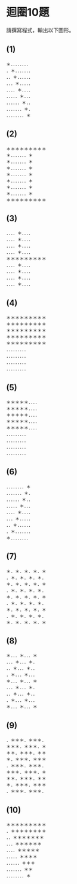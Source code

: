 # 迴圈10題

請撰寫程式，輸出以下圖形。

## (1)
```
＊．．．．．．．．
．＊．．．．．．．
．．＊．．．．．．
．．．＊．．．．．
．．．．＊．．．．
．．．．．＊．．．
．．．．．．＊．．
．．．．．．．＊．
．．．．．．．．＊
```

## (2)
```
＊＊＊＊＊＊＊＊＊
＊．．．．．．．＊
＊．．．．．．．＊
＊．．．．．．．＊
＊．．．．．．．＊
＊．．．．．．．＊
＊．．．．．．．＊
＊．．．．．．．＊
＊＊＊＊＊＊＊＊＊
```

## (3)
```
．．．．＊．．．．
．．．．＊．．．．
．．．．＊．．．．
．．．．＊．．．．
＊＊＊＊＊＊＊＊＊
．．．．＊．．．．
．．．．＊．．．．
．．．．＊．．．．
．．．．＊．．．．
```

## (4)
```
＊＊＊＊＊＊＊＊＊
＊＊＊＊＊＊＊＊＊
＊＊＊＊＊＊＊＊＊
＊＊＊＊＊＊＊＊＊
＊＊＊＊＊＊＊＊＊
．．．．．．．．．
．．．．．．．．．
．．．．．．．．．
．．．．．．．．．
```

## (5)
```
＊＊＊＊＊．．．．
＊＊＊＊＊．．．．
＊＊＊＊＊．．．．
＊＊＊＊＊．．．．
＊＊＊＊＊．．．．
．．．．．．．．．
．．．．．．．．．
．．．．．．．．．
．．．．．．．．．
```

## (6)
```
．．．．．．．．＊
．．．．．．．＊．
．．．．．．＊．．
．．．．．＊．．．
．．．．＊．．．．
．．．＊．．．．．
．．＊．．．．．．
．＊．．．．．．．
＊．．．．．．．．
```

## (7)
```
＊．＊．＊．＊．＊
．＊．＊．＊．＊．
＊．＊．＊．＊．＊
．＊．＊．＊．＊．
＊．＊．＊．＊．＊
．＊．＊．＊．＊．
＊．＊．＊．＊．＊
．＊．＊．＊．＊．
＊．＊．＊．＊．＊
```

## (8)
```
＊．．．＊．．．＊
．．．＊．．．＊．
．．＊．．．＊．．
．＊．．．＊．．．
＊．．．＊．．．＊
．．．＊．．．＊．
．．＊．．．＊．．
．＊．．．＊．．．
＊．．．＊．．．＊
```

## (9)
```
．＊＊＊．＊＊＊．
＊＊＊．＊＊＊．＊
＊＊．＊＊＊．＊＊
＊．＊＊＊．＊＊＊
．＊＊＊．＊＊＊．
＊＊＊．＊＊＊．＊
＊＊．＊＊＊．＊＊
＊．＊＊＊．＊＊＊
．＊＊＊．＊＊＊．
```

## (10)
```
＊＊＊＊＊＊＊＊＊
．＊＊＊＊＊＊＊＊
．．＊＊＊＊＊＊＊
．．．＊＊＊＊＊＊
．．．．＊＊＊＊＊
．．．．．＊＊＊＊
．．．．．．＊＊＊
．．．．．．．＊＊
．．．．．．．．＊
```
